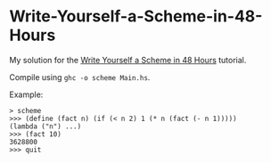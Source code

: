 # Write-Yourself-a-Scheme-in-48-Hours
My solution for the [Write Yourself a Scheme in 48 Hours](https://en.wikibooks.org/wiki/Write_Yourself_a_Scheme_in_48_Hours) tutorial.

Compile using ```ghc -o scheme Main.hs```.

Example:

```
> scheme
>>> (define (fact n) (if (< n 2) 1 (* n (fact (- n 1)))))
(lambda ("n") ...)
>>> (fact 10)
3628800
>>> quit
```
